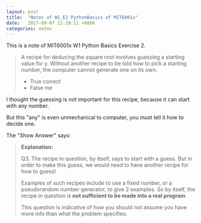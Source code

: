 ```yaml
---
layout: post
title:  "Notes of W1_E2 PythonBasics of MIT6001x"
date:   2017-09-07 11:20:11 +0800
categories: notes
---
```


This is a note of MIT6001x W1 Python Basics Exercise 2. 

> A recipe for deducing the square root involves guessing a starting value for y. Without another recipe to be told how to pick a starting number, the computer cannot generate one on its own.
>
> * True correct
> * False me

I thought the guessing is not important for this recipe, because it can start with any number. 

But this "any" is even unmechanical to computer, you must tell it how to decide one.

The "Show Answer" says:

> **Explanation:**
>
> Q3. The recipe in question, by itself, says to start with a guess. But in order to make this guess, we would need to have another recipe for how to guess! 
>
> Examples of such recipes include to use a fixed number, or a pseudorandom number generator, to give 2 examples. So by itself, the recipe in question is **not sufficient to be made into a real program**. 
>
> This question is indicative of how you should not assume you have more info than what the problem specifies.